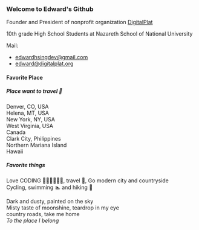 ### Welcome to Edward's Github
Founder and President of nonprofit organization [DigitalPlat](https://www.digitalplat.org)    

10th grade High School Students at Nazareth School of National University  


Mail: 
* edwardhsingdev@gmail.com    
* edward@digitalplat.org
#### Favorite Place
##### Place want to travel 🧳
Denver, CO, USA    
Helena, MT, USA    
New York, NY, USA    
West Virginia, USA    
Canada    
Clark City, Philippines    
Northern Mariana Island    
Hawaii    
##### Favorite things
Love CODING 👨‍💻👨‍💻👨‍💻, travel 🧳, Go modern city and countryside    
Cycling, swimming 🏊 and hiking 🥾     


Dark and dusty, painted on the sky    
Misty taste of moonshine, teardrop in my eye  
country roads, take me home    
_To the place I belong_
